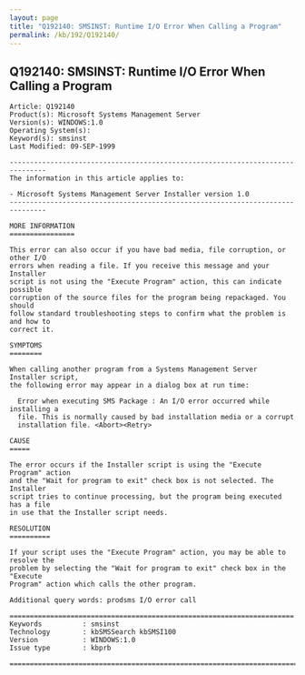 ```yaml
---
layout: page
title: "Q192140: SMSINST: Runtime I/O Error When Calling a Program"
permalink: /kb/192/Q192140/
---
```


## Q192140: SMSINST: Runtime I/O Error When Calling a Program

	Article: Q192140
	Product(s): Microsoft Systems Management Server
	Version(s): WINDOWS:1.0
	Operating System(s): 
	Keyword(s): smsinst
	Last Modified: 09-SEP-1999
	
	-------------------------------------------------------------------------------
	The information in this article applies to:
	
	- Microsoft Systems Management Server Installer version 1.0 
	-------------------------------------------------------------------------------
	
	MORE INFORMATION
	================
	
	This error can also occur if you have bad media, file corruption, or other I/O
	errors when reading a file. If you receive this message and your Installer
	script is not using the "Execute Program" action, this can indicate possible
	corruption of the source files for the program being repackaged. You should
	follow standard troubleshooting steps to confirm what the problem is and how to
	correct it.
	
	SYMPTOMS
	========
	
	When calling another program from a Systems Management Server Installer script,
	the following error may appear in a dialog box at run time:
	
	  Error when executing SMS Package : An I/O error occurred while installing a
	  file. This is normally caused by bad installation media or a corrupt
	  installation file. <Abort><Retry>
	
	CAUSE
	=====
	
	The error occurs if the Installer script is using the "Execute Program" action
	and the "Wait for program to exit" check box is not selected. The Installer
	script tries to continue processing, but the program being executed has a file
	in use that the Installer script needs.
	
	RESOLUTION
	==========
	
	If your script uses the "Execute Program" action, you may be able to resolve the
	problem by selecting the "Wait for program to exit" check box in the "Execute
	Program" action which calls the other program.
	
	Additional query words: prodsms I/O error call
	
	======================================================================
	Keywords          : smsinst 
	Technology        : kbSMSSearch kbSMSI100
	Version           : WINDOWS:1.0
	Issue type        : kbprb
	
	=============================================================================
	
